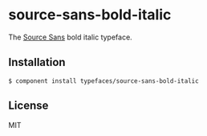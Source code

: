 
# source-sans-bold-italic
  
  The [Source Sans](https://typekit.com/fonts/source-sans-pro) bold italic typeface.

## Installation

    $ component install typefaces/source-sans-bold-italic

## License

  MIT
